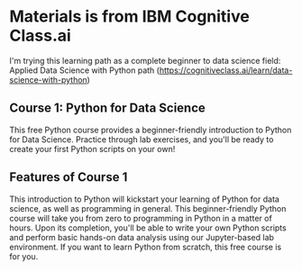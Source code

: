 # Materials is from IBM Cognitive Class.ai
I'm trying this learning path as a complete beginner to data science field: Applied Data Science with Python path (https://cognitiveclass.ai/learn/data-science-with-python) 

## Course 1: Python for Data Science
This free Python course provides a beginner-friendly introduction to Python for Data Science. Practice through lab exercises, and you'll be ready to create your first Python scripts on your own!

## Features of Course 1
This introduction to Python will kickstart your learning of Python for data science, as well as programming in general. This beginner-friendly Python course will take you from zero to programming in Python in a matter of hours. Upon its completion, you'll be able to write your own Python scripts and perform basic hands-on data analysis using our Jupyter-based lab environment. If you want to learn Python from scratch, this free course is for you.
